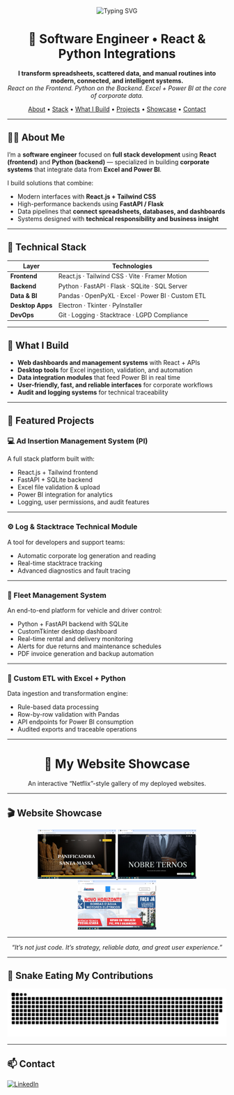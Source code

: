 <p align="center">
  <img src="https://readme-typing-svg.herokuapp.com?font=Fira+Code&size=24&pause=1000&color=00F7FF&center=true&vCenter=true&width=800&lines=Daniel+Henrique;SOFTWARE+ENGINEER;FULL+STACK+DEVELOPER;REACT+%2B+PYTHON;DATA+AUTOMATION+%26+BI" alt="Typing SVG" />
</p>

<h1 align="center">🚀 Software Engineer • React & Python Integrations</h1>

<p align="center">
  <b>I transform spreadsheets, scattered data, and manual routines into modern, connected, and intelligent systems.</b><br>
  <i>React on the Frontend. Python on the Backend. Excel + Power BI at the core of corporate data.</i>
</p>

<p align="center">
  <a href="#-about-me">About</a> •
  <a href="#-technical-stack">Stack</a> •
  <a href="#-what-i-build">What I Build</a> •
  <a href="#-featured-projects">Projects</a> •
  <a href="#-website-showcase">Showcase</a> •
  <a href="#-contact">Contact</a>
</p>

---

## 👨‍💻 About Me

I’m a **software engineer** focused on **full stack development** using **React (frontend)** and **Python (backend)** — specialized in building **corporate systems** that integrate data from **Excel and Power BI**.

I build solutions that combine:
- Modern interfaces with **React.js + Tailwind CSS**
- High-performance backends using **FastAPI / Flask**
- Data pipelines that **connect spreadsheets, databases, and dashboards**
- Systems designed with **technical responsibility and business insight**

---

## 🚀 Technical Stack

| Layer | Technologies |
|-------|---------------|
| **Frontend** | React.js · Tailwind CSS · Vite · Framer Motion |
| **Backend** | Python · FastAPI · Flask · SQLite · SQL Server |
| **Data & BI** | Pandas · OpenPyXL · Excel · Power BI · Custom ETL |
| **Desktop Apps** | Electron · Tkinter · PyInstaller |
| **DevOps** | Git · Logging · Stacktrace · LGPD Compliance |

---

## 🧩 What I Build

- **Web dashboards and management systems** with React + APIs  
- **Desktop tools** for Excel ingestion, validation, and automation  
- **Data integration modules** that feed Power BI in real time  
- **User-friendly, fast, and reliable interfaces** for corporate workflows  
- **Audit and logging systems** for technical traceability  

---

## 💼 Featured Projects

### 💻 Ad Insertion Management System (PI)
A full stack platform built with:
- React.js + Tailwind frontend  
- FastAPI + SQLite backend  
- Excel file validation & upload  
- Power BI integration for analytics  
- Logging, user permissions, and audit features  

---

### ⚙️ Log & Stacktrace Technical Module
A tool for developers and support teams:
- Automatic corporate log generation and reading  
- Real-time stacktrace tracking  
- Advanced diagnostics and fault tracing  

---

### 🚚 Fleet Management System
An end-to-end platform for vehicle and driver control:
- Python + FastAPI backend with SQLite  
- CustomTkinter desktop dashboard  
- Real-time rental and delivery monitoring  
- Alerts for due returns and maintenance schedules  
- PDF invoice generation and backup automation  

---

### 🔄 Custom ETL with Excel + Python
Data ingestion and transformation engine:
- Rule-based data processing  
- Row-by-row validation with Pandas  
- API endpoints for Power BI consumption  
- Audited exports and traceable operations  

---

<h1 align="center">🍿 My Website Showcase</h1>
<p align="center">An interactive “Netflix”-style gallery of my deployed websites.</p>

---

## 🎬 Website Showcase

<p align="center">
  <a href="https://panificadorasantamassa.com/" target="_blank">
    <img src="https://raw.githubusercontent.com/DanielpinheiroH/github-assetss/main/panificadora.png.jpeg" alt="Panificadora Santa Massa" width="180" />
  </a>
  <a href="https://nobreternos.com.br/" target="_blank">
    <img src="https://raw.githubusercontent.com/DanielpinheiroH/github-assetss/main/nobreternos.png.jpeg" alt="Nobre Ternos" width="180" />
  </a>
  <a href="https://nhmanutencoes.com/" target="_blank">
    <img src="https://raw.githubusercontent.com/DanielpinheiroH/github-assetss/main/nhmanutencoes.png.jpeg" alt="NH Manutencoes" width="180" />
  </a>
</p>

---

<p align="center"><i>“It’s not just code. It’s strategy, reliable data, and great user experience.”</i></p>

---

## 🐍 Snake Eating My Contributions

![snake gif](./dist/github-contribution-grid-snake.svg)

---

## 📫 Contact

[![LinkedIn](https://img.shields.io/badge/LinkedIn-blue?logo=linkedin&style=for-the-badge)](https://www.linkedin.com/in/daniel-pinheiro-309754243)
